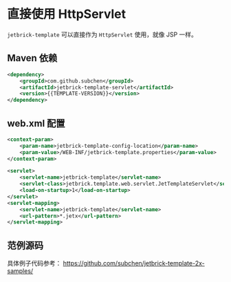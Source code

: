 直接使用 HttpServlet
==============================

`jetbrick-template` 可以直接作为 `HttpServlet` 使用，就像 JSP 一样。


Maven 依赖
------------------

```xml
<dependency>
    <groupId>com.github.subchen</groupId>
    <artifactId>jetbrick-template-servlet</artifactId>
    <version>{{TEMPLATE-VERSION}}</version>
</dependency>
```


web.xml 配置
----------------------------

```xml
<context-param>
    <param-name>jetbrick-template-config-location</param-name>
    <param-value>/WEB-INF/jetbrick-template.properties</param-value>
</context-param>

<servlet>
    <servlet-name>jetbrick-template</servlet-name>
    <servlet-class>jetbrick.template.web.servlet.JetTemplateServlet</servlet-class>
    <load-on-startup>1</load-on-startup>
</servlet>
<servlet-mapping>
    <servlet-name>jetbrick-template</servlet-name>
    <url-pattern>*.jetx</url-pattern>
</servlet-mapping>
```


范例源码
--------------------------------

具体例子代码参考： https://github.com/subchen/jetbrick-template-2x-samples/


